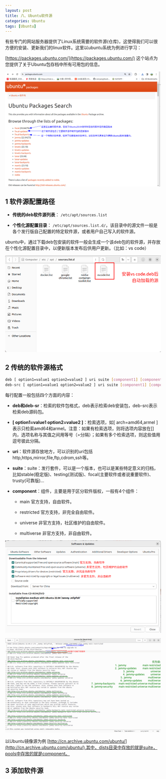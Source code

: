 ```yaml
---
layout: post
title: 八、Ubuntu软件源
categories: Ubuntu
tags: [Ubuntu]
---
```


有些专门的网站服务器提供了Linux系统需要的软件源(仓库)，这使得我们可以很方便的安装、更新我们的linux软件。这里以ubuntu系统为例进行学习：

[https://packages.ubuntu.com/](https://packages.ubuntu.com/) 这个站点为您提供了关于Ubuntu包存档中所有可用包的信息。

![alt text](/assets/Ubuntu/20240410/image-1.png)

## 1 软件源配置路径

- **传统的deb软件源列表**： `/etc/apt/sources.list`

- **个性化源配置目录**： `/etc/apt/sources.list.d/`，该目录中的源文件一般是各个发行版自己配置的特定软件源，或者用户自己写入的软件源。

ubuntu中，通过下载deb包安装的软件一般会生成一个该deb包的软件源，并存放在个性化源配置目录中，以便新版本发布后供用户更新。（比如：vs code）

![alt text](/assets/Ubuntu/20240410/image-3.png)

## 2 传统的软件源格式

```sh
deb [ option1=value1 option2=value2 ] uri suite [component1] [component2] [...]
deb-src [ option1=value1 option2=value2 ] uri suite [component1] [component2] [...]
```

每行配置一般包括四个方面的内容：

- **deb和deb-sr**：检索的软件包格式，deb表示检索deb安装包，deb-src表示检索deb源码包。

- **[ option1=value1 option2=value2 ]**：检索选项，如[ arch=amd64,armel ]表示只检索amd64和armel。注意：如果有检索选项，则将选项内容放在[]内，选项名称与其值之间用等号（=分隔）；如果有多个检索选项，则这些值用逗号彼此分隔。

- **uri**：软件源存放地方，可以识别的uri包括http,https,mirror,file,ftp,cdrom,ssh等。

- **suite**：suite：发行套件，可以是一个版本，也可以是某些特定意义的归档，比如stable(稳定版)、testing(测试版)、focal(主要软件或者说重要软件)、trusty(可靠版)…

- **component**：组件，主要是用于区分软件版权，一般有4个组件：

    - main 官方支持，自由软件。

    - restricted 官方支持，非完全自由软件。

    - universe 非官方支持，社区维护的自由软件。

    - multiverse 非官方支持，非自由软件。


![alt text](/assets/Ubuntu/20240410/image.png)

![alt text](/assets/Ubuntu/20240410/image-2.png)

以Ubuntu镜像源为例 [http://cn.archive.ubuntu.com/ubuntu/](http://cn.archive.ubuntu.com/ubuntu/),其中，dists目录中存放的就是suite，pools中存放的就是component。

## 3 添加软件源